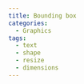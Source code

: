 ```yaml
---
title: Bounding box
categories:
  - Graphics
tags:
  - text
  - shape
  - resize
  - dimensions
---
```

